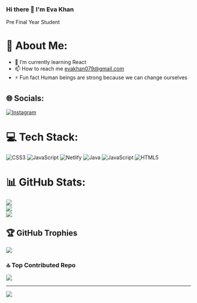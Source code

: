 ### Hi there 👋 I'm Eva Khan
  Pre Final Year Student

# 💫 About Me:
- 🌱 I’m currently learning React<br>
- 📫 How to reach me evakhan079@gmail.com<br>
- ⚡ Fun fact Human beings are strong because we can change ourselves


## 🌐 Socials:
[![Instagram](https://img.shields.io/badge/Instagram-%23E4405F.svg?logo=Instagram&logoColor=white)](https://instagram.com/evakhan21) 

# 💻 Tech Stack:
![CSS3](https://img.shields.io/badge/css3-%231572B6.svg?style=flat-square&logo=css3&logoColor=white) ![JavaScript](https://img.shields.io/badge/javascript-%23323330.svg?style=flat-square&logo=javascript&logoColor=%23F7DF1E) ![Netlify](https://img.shields.io/badge/netlify-%23000000.svg?style=flat-square&logo=netlify&logoColor=#00C7B7) ![Java](https://img.shields.io/badge/java-%23ED8B00.svg?style=flat-square&logo=java&logoColor=white) ![JavaScript](https://img.shields.io/badge/javascript-%23323330.svg?style=flat-square&logo=javascript&logoColor=%23F7DF1E) ![HTML5](https://img.shields.io/badge/html5-%23E34F26.svg?style=flat-square&logo=html5&logoColor=white)
# 📊 GitHub Stats:
![](https://github-readme-stats.vercel.app/api?username=EvaKhan1&theme=radical&hide_border=false&include_all_commits=false&count_private=false)<br/>
![](https://github-readme-streak-stats.herokuapp.com/?user=EvaKhan1&theme=radical&hide_border=false)<br/>
![](https://github-readme-stats.vercel.app/api/top-langs/?username=EvaKhan1&theme=radical&hide_border=false&include_all_commits=false&count_private=false&layout=compact)

## 🏆 GitHub Trophies
![](https://github-profile-trophy.vercel.app/?username=EvaKhan1&theme=radical&no-frame=false&no-bg=false&margin-w=4)

### 🔝 Top Contributed Repo
![](https://github-contributor-stats.vercel.app/api?username=EvaKhan1&limit=5&theme=radical&combine_all_yearly_contributions=true)

---
[![](https://visitcount.itsvg.in/api?id=EvaKhan1&icon=1&color=0)](https://visitcount.itsvg.in)

<!-- Proudly created with GPRM ( https://gprm.itsvg.in ) -->
